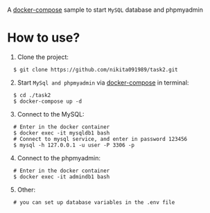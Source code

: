 # 
A [docker-compose](https://docs.docker.com/compose/) sample to start `MySQL` database and phpmyadmin

# How to use?

1. Clone the project:

  ```shell
    $ git clone https://github.com/nikita091989/task2.git
  ```

2. Start `MySql and phpmyadmin` via [docker-compose](https://docs.docker.com/compose/) in terminal:

  ```shell
    $ cd ./task2
    $ docker-compose up -d
  ```
3. Connect to the MySQL:
  ```
    # Enter in the docker container
    $ docker exec -it mysqldb1 bash
    # Connect to mysql service, and enter in password 123456
    $ mysql -h 127.0.0.1 -u user -P 3306 -p
  ```
4. Connect to the phpmyadmin:
  ```
    # Enter in the docker container
    $ docker exec -it admindb1 bash
  ``` 
5. Other:
  ```
    # you can set up database variables in the .env file
    


